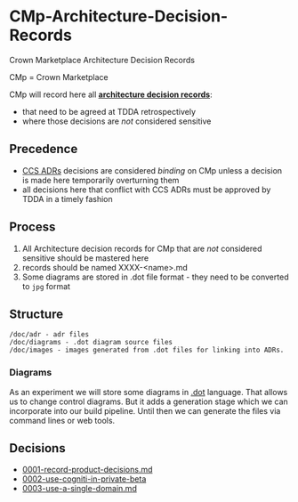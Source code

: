 # CMp-Architecture-Decision-Records
Crown Marketplace Architecture Decision Records

CMp = Crown Marketplace
 
 CMp will record here all **[architecture decision records](doc/adr)**:
 - that need to be agreed at TDDA retrospectively
 - where those decisions are _not_ considered sensitive


## Precedence

- [CCS ADRs](https://github.com/Crown-Commercial-Service/CCS-Architecture-Decision-Records) 
decisions are considered _binding_ on CMp unless a decision is made here temporarily overturning them
- all decisions here that conflict with CCS ADRs must be approved by TDDA in a timely fashion

## Process

1. All Architecture decision records for CMp that are _not_ considered sensitive should be mastered here
1. records should be named XXXX-\<name>.md
1. Some diagrams are stored in .dot file format - they need to be converted to `jpg` format

## Structure

```
/doc/adr - adr files
/doc/diagrams - .dot diagram source files
/doc/images - images generated from .dot files for linking into ADRs.
```

### Diagrams

As an experiment we will store some diagrams in [.dot](https://www.graphviz.org/documentation/) language.
That allows us to change control diagrams. But it adds a generation stage which we can incorporate into our build pipeline.
Until then we can generate the files via command lines or web tools.

## Decisions

  - [0001-record-product-decisions.md](doc/adr/0001-record-product-decisions.md)
  - [0002-use-cogniti-in-private-beta](doc/adr/0002-use-auth0-in-private-beta.md)
  - [0003-use-a-single-domain.md](doc/adr/0003-use-a-single-domain.md)
